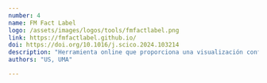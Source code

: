 ```yaml
---
number: 4
name: FM Fact Label
logo: /assets/images/logos/tools/fmfactlabel.png
link: https://fmfactlabel.github.io/
doi: https://doi.org/10.1016/j.scico.2024.103214
description: "Herramienta online que proporciona una visualización configurable e interactiva de caracterizaciones (métricas) de los modelos de características. Colaboración de UMA y US."
authors: "US, UMA"

---
```

